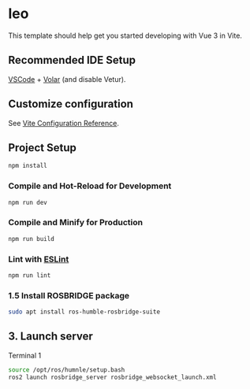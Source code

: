 # leo

This template should help get you started developing with Vue 3 in Vite.

## Recommended IDE Setup

[VSCode](https://code.visualstudio.com/) + [Volar](https://marketplace.visualstudio.com/items?itemName=Vue.volar) (and disable Vetur).

## Customize configuration

See [Vite Configuration Reference](https://vite.dev/config/).

## Project Setup

```sh
npm install
```

### Compile and Hot-Reload for Development

```sh
npm run dev
```

### Compile and Minify for Production

```sh
npm run build
```

### Lint with [ESLint](https://eslint.org/)

```sh
npm run lint
```


### 1.5 Install ROSBRIDGE package
```sh
sudo apt install ros-humble-rosbridge-suite
```

## 3. Launch server

Terminal 1
```sh
source /opt/ros/humnle/setup.bash
ros2 launch rosbridge_server rosbridge_websocket_launch.xml
```